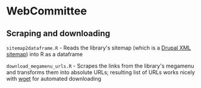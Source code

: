# WebCommittee


## Scraping and downloading
`sitemap2dataframe.R` - Reads the library's sitemap (which is a [Drupal XML sitemap](https://www.drupal.org/project/xmlsitemap)) into R as a dataframe 

`download_megamenu_urls.R` - Scrapes the links from the library's megamenu and transforms them into absolute URLs; resulting list of URLs works nicely with [wget](https://www.gnu.org/software/wget/) for automated downloading
